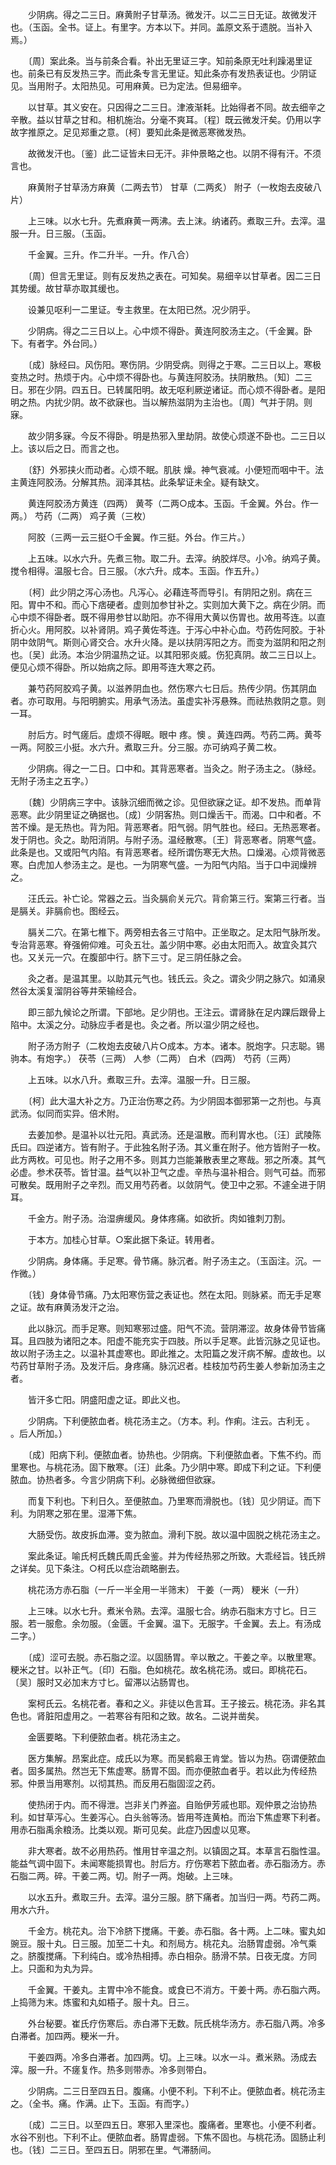 <!-- { "loadSidebar": true } -->
　　少阴病。得之二三日。麻黄附子甘草汤。微发汗。以二三日无证。故微发汗也。（玉函。全书。证上。有里字。方本以下。并同。盖原文系于遗脱。当补入焉。）

　　〔周〕案此条。当与前条合看。补出无里证三字。知前条原无吐利躁渴里证也。前条已有反发热三字。而此条专言无里证。知此条亦有发热表证也。少阴证见。当用附子。太阳热见。可用麻黄。已为定法。但易细辛。

　　以甘草。其义安在。只因得之二三日。津液渐耗。比始得者不同。故去细辛之辛散。益以甘草之甘和。相机施治。分毫不爽耳。〔程〕既云微发汗矣。仍用以字故字推原之。足见郑重之意。〔柯〕要知此条是微恶寒微发热。

　　故微发汗也。〔鉴〕此二证皆未曰无汗。非仲景略之也。以阴不得有汗。不须言也。

　　麻黄附子甘草汤方麻黄（二两去节） 甘草（二两炙） 附子（一枚炮去皮破八片）

　　上三味。以水七升。先煮麻黄一两沸。去上沫。纳诸药。煮取三升。去滓。温服一升。日三服。（玉函。

　　千金翼。三升。作二升半。一升。作八合）

　　〔周〕但言无里证。则有反发热之表在。可知矣。易细辛以甘草者。因二三日其势缓。故甘草亦取其缓也。

　　设兼见呕利一二里证。专主救里。在太阳已然。况少阴乎。

　　少阴病。得之二三日以上。心中烦不得卧。黄连阿胶汤主之。（千金翼。卧下。有者字。外台同。）

　　〔成〕脉经曰。风伤阳。寒伤阴。少阴受病。则得之于寒。二三日以上。寒极变热之时。热烦于内。心中烦不得卧也。与黄连阿胶汤。扶阴散热。〔知〕二三日。邪在少阴。四五日。已转属阳明。故无呕利厥逆诸证。而心烦不得卧者。是阳明之热。内扰少阴。故不欲寐也。当以解热滋阴为主治也。〔周〕气并于阴。则寐。

　　故少阴多寐。今反不得卧。明是热邪入里劫阴。故使心烦遂不卧也。二三日以上。该以后之日。而言之也。

　　〔舒〕外邪挟火而动者。心烦不眠。肌肤 燥。神气衰减。小便短而咽中干。法主黄连阿胶汤。分解其热。润泽其枯。此条挈证未全。疑有缺文。

　　黄连阿胶汤方黄连（四两） 黄芩（二两○成本。玉函。千金翼。外台。作一两。） 芍药（二两） 鸡子黄（三枚）

　　阿胶（三两一云三挺○千金翼。作三挺。外台。作三片。）

　　上五味。以水六升。先煮三物。取二升。去滓。纳胶烊尽。小冷。纳鸡子黄。搅令相得。温服七合。日三服。（水六升。成本。玉函。作五升。）

　　〔柯〕此少阴之泻心汤也。凡泻心。必藉连芩而导引。有阴阳之别。病在三阳。胃中不和。而心下痞硬者。虚则加参甘补之。实则加大黄下之。病在少阴。而心中烦不得卧者。既不得用参甘以助阳。亦不得用大黄以伤胃也。故用芩连。以直折心火。用阿胶。以补肾阴。鸡子黄佐芩连。于泻心中补心血。芍药佐阿胶。于补阴中敛阴气。斯则心肾交合。水升火降。是以扶阴泻阳之方。而变为滋阴和阳之剂也。〔吴〕此汤。本治少阴温热之证。以其阳邪炎威。伤犯真阴。故二三日以上。便见心烦不得卧。所以始病之际。即用芩连大寒之药。

　　兼芍药阿胶鸡子黄。以滋养阴血也。然伤寒六七日后。热传少阴。伤其阴血者。亦可取用。与阳明腑实。用承气汤法。虽虚实补泻悬殊。而祛热救阴之意。则一耳。

　　肘后方。时气瘥后。虚烦不得眠。眼中 疼。懊 。黄连四两。芍药二两。黄芩一两。阿胶三小挺。水六升。煮取三升。分三服。亦可纳鸡子黄二枚。

　　少阴病。得之一二日。口中和。其背恶寒者。当灸之。附子汤主之。（脉经。无附子汤主之五字。）

　　〔魏〕少阴病三字中。该脉沉细而微之诊。见但欲寐之证。却不发热。而单背恶寒。此少阴里证之确据也。〔成〕少阴客热。则口燥舌干。而渴。口中和者。不苦不燥。是无热也。背为阳。背恶寒者。阳气弱。阴气胜也。经曰。无热恶寒者。发于阴也。灸之。助阳消阴。与附子汤。温经散寒。〔王〕背恶寒者。阴寒气盛。此条是也。又或阳气内陷。有背恶寒者。经所谓伤寒无大热。口燥渴。心烦背微恶寒。白虎加人参汤主之。是也。一为阴寒气盛。一为阳气内陷。当于口中润燥辨之。

　　汪氏云。补亡论。常器之云。当灸膈俞关元穴。背俞第三行。案第三行者。当是膈关。非膈俞也。图经云。

　　膈关二穴。在第七椎下。两旁相去各三寸陷中。正坐取之。足太阳气脉所发。专治背恶寒。脊强俯仰难。可灸五壮。盖少阴中寒。必由太阳而入。故宜灸其穴也。又关元一穴。在腹部中行。脐下三寸。足三阴任脉之会。

　　灸之者。是温其里。以助其元气也。钱氏云。灸之。谓灸少阴之脉穴。如涌泉然谷太溪复溜阴谷等井荣输经合。

　　即三部九候论之所谓。下部地。足少阴也。王注云。谓肾脉在足内踝后跟骨上陷中。太溪之分。动脉应手者是也。灸之者。所以温少阴之经也。

　　附子汤方附子（二枚炮去皮破八片○成本。方本。诸本。脱炮字。只志聪。锡驹本。有炮字。） 茯苓（三两） 人参（二两） 白术（四两） 芍药（三两）

　　上五味。以水八升。煮取三升。去滓。温服一升。日三服。

　　〔柯〕此大温大补之方。乃正治伤寒之药。为少阴固本御邪第一之剂也。与真武汤。似同而实异。倍术附。

　　去姜加参。是温补以壮元阳。真武汤。还是温散。而利胃水也。〔汪〕武陵陈氏曰。四逆诸方。皆有附子。于此独名附子汤。其义重在附子。他方皆附子一枚。此方两枚。可见也。附子之用不多。则其力岂能兼散表里之寒哉。邪之所凑。其气必虚。参术茯苓。皆甘温。益气以补卫气之虚。辛热与温补相合。则气可益。而邪可散矣。既用附子之辛烈。而又用芍药者。以敛阴气。使卫中之邪。不遽全进于阴耳。

　　千金方。附子汤。治湿痹缓风。身体疼痛。如欲折。肉如锥刺刀割。

　　于本方。加桂心甘草。○案此据下条证。转用者。

　　少阴病。身体痛。手足寒。骨节痛。脉沉者。附子汤主之。（玉函注。沉。一作微。）

　　〔钱〕身体骨节痛。乃太阳寒伤营之表证也。然在太阳。则脉紧。而无手足寒之证。故有麻黄汤发汗之治。

　　此以脉沉。而手足寒。则知寒邪过盛。阳气不流。营阴滞涩。故身体骨节皆痛耳。且四肢为诸阳之本。阳虚不能充实于四肢。所以手足寒。此皆沉脉之见证也。故以附子汤主之。以温补其虚寒也。即此推之。太阳篇之发汗病不解。虚故也。以芍药甘草附子汤。及发汗后。身疼痛。脉沉迟者。桂枝加芍药生姜人参新加汤主之者。

　　皆汗多亡阳。阴盛阳虚之证。即此义也。

　　少阴病。下利便脓血者。桃花汤主之。（方本。利。作痢。注云。古利无 。 。后人所加。）

　　〔成〕阳病下利。便脓血者。协热也。少阴病。下利便脓血者。下焦不约。而里寒也。与桃花汤。固下散寒。〔汪〕此条。乃少阴中寒。即成下利之证。下利便脓血。协热者多。今言少阴病下利。必脉微细但欲寐。

　　而复下利也。下利日久。至便脓血。乃里寒而滑脱也。〔钱〕见少阴证。而下利。为阴寒之邪在里。湿滞下焦。

　　大肠受伤。故皮拆血滞。变为脓血。滑利下脱。故以温中固脱之桃花汤主之。

　　案此条证。喻氏柯氏魏氏周氏金鉴。并为传经热邪之所致。大乖经旨。钱氏辨之详矣。见下条注。○柯氏以症治疏略删去。

　　桃花汤方赤石脂（一斤一半全用一半筛末） 干姜（一两） 粳米（一升）

　　上三味。以水七升。煮米令熟。去滓。温服七合。纳赤石脂末方寸匕。日三服。若一服愈。余勿服。（金匮。千金翼。温下。无服字。千金翼。去上。有汤成二字。）

　　〔成〕涩可去脱。赤石脂之涩。以固肠胃。辛以散之。干姜之辛。以散里寒。粳米之甘。以补正气。〔印〕石脂。色如桃花。故名桃花汤。或曰。即桃花石。〔吴〕服时又必加末方寸匕。留滞以沾肠胃也。

　　案柯氏云。名桃花者。春和之义。非徒以色言耳。王子接云。桃花汤。非名其色也。肾脏阳虚用之。一若寒谷有阳和之致。故名。二说并凿矣。

　　金匮要略。下利便脓血者。桃花汤主之。

　　医方集解。昂案此症。成氏以为寒。而吴鹤皋王肯堂。皆以为热。窃谓便脓血者。固多属热。然岂无下焦虚寒。肠胃不固。而亦便脓血者乎。若以此为传经热邪。仲景当用寒剂。以彻其热。而反用石脂固涩之药。

　　使热闭于内。而不得泄。岂非关门养盗。自贻伊芳戚也耶。观仲景之治协热利。如甘草泻心。生姜泻心。白头翁等汤。皆用芩连黄柏。而治下焦虚寒下利者。用赤石脂禹余粮汤。比类以观。斯可见矣。此症乃因虚以见寒。

　　非大寒者。故不必用热药。惟用甘辛温之剂。以镇固之耳。本草言石脂性温。能益气调中固下。未闻寒能损胃也。肘后方。疗伤寒若下脓血者。赤石脂汤方。赤石脂二两。碎。干姜二两。切。附子一两。炮破。上三味。

　　以水五升。煮取三升。去滓。温分三服。脐下痛者。加当归一两。芍药二两。用水六升。

　　千金方。桃花丸。治下冷脐下搅痛。干姜。赤石脂。各十两。上二味。蜜丸如豌豆。服十丸。日三服。加至二十丸。和剂局方。桃花丸。治肠胃虚弱。冷气乘之。脐腹搅痛。下利纯白。或冷热相搏。赤白相杂。肠滑不禁。日夜无度。方同上。只面和为丸为异。

　　千金翼。干姜丸。主胃中冷不能食。或食已不消方。干姜十两。赤石脂六两。上捣筛为末。炼蜜和丸如梧子。服十丸。日三。

　　外台秘要。崔氏疗伤寒后。赤白滞下无数。阮氏桃华汤方。赤石脂八两。冷多白滞者。加四两。粳米一升。

　　干姜四两。冷多白滞者。加四两。切。上三味。以水一斗。煮米熟。汤成去滓。服一升。不瘥复作。热多则带赤。冷多则带白。

　　少阴病。二三日至四五日。腹痛。小便不利。下利不止。便脓血者。桃花汤主之。（全书。痛。作满。止下。玉函。有而字。）

　　〔成〕二三日。以至四五日。寒邪入里深也。腹痛者。里寒也。小便不利者。水谷不别也。下利不止。便脓血者。肠胃虚弱。下焦不固也。与桃花汤。固肠止利也。〔钱〕二三日。至四五日。阴邪在里。气滞肠间。

